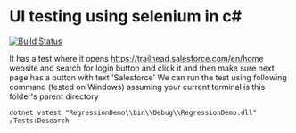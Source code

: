 # UI testing using selenium in c#
[![Build Status](https://dev.azure.com/balindersingh10/Regression/_apis/build/status/balindersingh.automated-testing?branchName=master)](https://dev.azure.com/balindersingh10/Regression/_build/latest?definitionId=7&branchName=master)

It has a test where it opens https://trailhead.salesforce.com/en/home website and search for login button and click it and then make sure next page has a button with text 'Salesforce'
We can run the test using following command (tested on Windows) assuming your current terminal is this folder's parent directory
```
dotnet vstest "RegressionDemo\\bin\\Debug\\RegressionDemo.dll" /Tests:Dosearch
```
